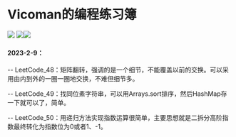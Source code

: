 # Vicoman的编程练习簿
![](https://img.shields.io/badge/lanuage-Java-orange) ![](https://img.shields.io/badge/license-MIT-blue)![ ](https://img.shields.io/badge/platform-leetcode-green)

#### 2023-2-9：

-- LeetCode_48：矩阵翻转，强调的是一个细节，不能覆盖以前的交换。可以采用由内到外的一圈一圈地交换，不难但细节多。

-- LeetCode_49：找同位素字符串，可以用Arrays.sort排序，然后HashMap存一下就可以了，简单。

-- LeetCode_50：用递归方法实现指数运算很简单，主要思想就是二拆分高阶指数最终转化为指数位为0或者1、-1。
